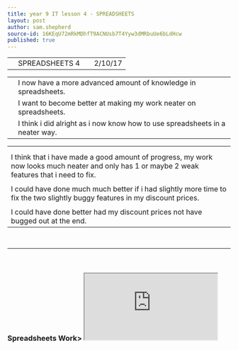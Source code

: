 ```yaml
---
title: year 9 IT lesson 4 - SPREADSHEETS
layout: post
author: sam.shepherd
source-id: 16KEqU72mRkMDhfT9ACNUsb7T4Yyw3dMRbuUe6bLdHcw
published: true
---
```

<table>
  <tr>
    <td></td>
    <td>SPREADSHEETS 4</td>
    <td></td>
    <td>2/10/17</td>
  </tr>
</table>


<table>
  <tr>
    <td></td>
    <td>I now have a more advanced amount of knowledge in spreadsheets. </td>
  </tr>
  <tr>
    <td></td>
    <td>I want to become better at making my work neater on spreadsheets.</td>
  </tr>
  <tr>
    <td></td>
    <td>I think i did alright as i now know how to use spreadsheets in a neater way.</td>
  </tr>
</table>


<table>
  <tr>
    <td></td>
  </tr>
  <tr>
    <td></td>
  </tr>
  <tr>
    <td>I think that i have made a good amount of progress, my work now looks much neater and only has 1 or maybe 2 weak features that i need to fix.</td>
  </tr>
  <tr>
    <td></td>
  </tr>
  <tr>
    <td>I could have done much much better if i had slightly more time to fix the two slightly buggy features in my discount prices.</td>
  </tr>
  <tr>
    <td></td>
  </tr>
  <tr>
    <td>I could have done better had my discount prices not have bugged out at the end.</td>
  </tr>
</table>

<br>
<hr>
<br>

<h3>Spreadsheets Work>

<iframe src="https://docs.google.com/spreadsheets/d/e/2PACX-1vSZIA49k5ryBB85nU2yMDVfUqWywkCv9IzXZS4cSqb1dsM-nsYbOWJ00SSRu3AJnCBqnbivJFATxi0W/pubhtml?widget=true&amp;headers=false"></iframe>


